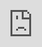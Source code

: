 ```yaml
---
layout: none
title: Server Map
tags: [Minecraft]
date: 2021-01-01
comments: false
---
```

<iframe style="position:fixed; top:0; left:0; bottom:0; right:0; width:100%; height:100%; border:none; margin:0; padding:0; overflow:hidden; z-index:999999;" src="http://161.35.13.161:8123/?worldname=server&mapname=surface&zoom=4&x=-150&y=300&z=179#" frameborder="0"> </iframe>
